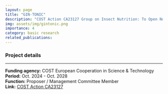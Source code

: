 ```yaml
---
layout: page
title: "GIN-TONIC"
description: "COST Action CA23127 Group on Insect Nutrition: To Open Nutritional Innovative Challenges"
img: assets/img/gintonic.png
importance: 4
category: basic research
related_publications:  
---
```


### **Project details**

***
**Funding agency:** COST European Cooperation in Science & Technology  
**Period:** Oct. 2024 - Oct. 2028  
**Function:** Proposer / Management Committee Member  
**Link:** [COST Action CA23127](https://www.cost.eu/actions/CA23127/)  


